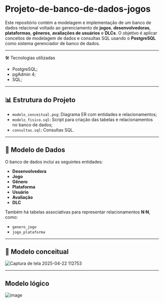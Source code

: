 # Projeto-de-banco-de-dados-jogos

Este repositório contém a modelagem e implementação de um banco de dados relacional voltado ao gerenciamento de **jogos**, **desenvolvedoras**, **plataformas**, **gêneros**, **avaliações de usuários** e **DLCs**. 
O objetivo é aplicar conceitos de modelagem de dados e consultas SQL usando o **PostgreSQL** como sistema gerenciador de banco de dados.

---

🛠️ Tecnologias utilizadas

- PostgreSQL;
- pgAdmin 4;
- SQL;

---

## 📊 Estrutura do Projeto

- `modelo_conceitual.png`: Diagrama ER com entidades e relacionamentos;
- `modelo_fisico.sql`: Script para criação das tabelas e relacionamentos no banco de dados;
- `consultas.sql`: Consultas SQL.

---


## 🧱 Modelo de Dados

O banco de dados inclui as seguintes entidades:

- **Desenvolvedora**
- **Jogo**
- **Gênero**
- **Plataforma**
- **Usuário**
- **Avaliação**
- **DLC**

Também há tabelas associativas para representar relacionamentos **N:N**, como:
- `genero_jogo`
- `jogo_plataforma`

---

## 🧱 Modelo conceitual


![Captura de tela 2025-04-22 112753](https://github.com/user-attachments/assets/d47f74de-0616-4290-82ce-5de64647ae72)


---

## Modelo lógico

![image](https://github.com/user-attachments/assets/ba0691f2-e8da-4c4a-b584-4220f12d3581)



